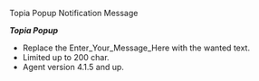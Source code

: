 Topia Popup Notification Message

***Topia Popup***
- Replace the Enter_Your_Message_Here with the wanted text.
- Limited up to 200 char.
- Agent version 4.1.5 and up.